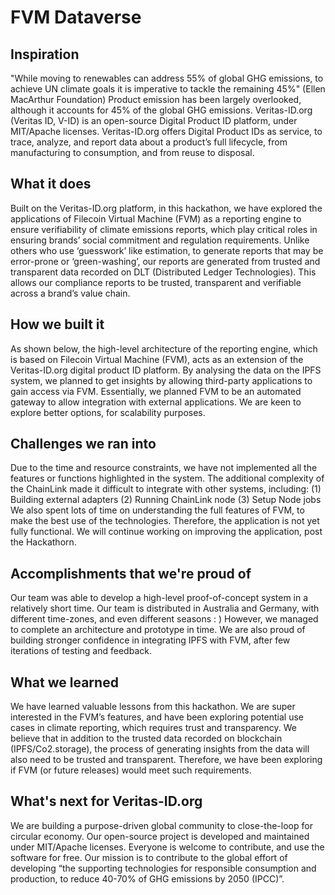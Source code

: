 # FVM Dataverse 

## Inspiration
 "While moving to renewables can address 55% of global GHG emissions, to achieve UN climate goals it is imperative to tackle the remaining 45%" (Ellen MacArthur Foundation)
Product emission has been largely overlooked, although it accounts for 45% of the global GHG emissions. Veritas-ID.org (Veritas ID, V-ID) is an open-source Digital Product ID platform, under MIT/Apache licenses. Veritas-ID.org offers Digital Product IDs as service, to trace, analyze, and report data about a product’s full lifecycle, from manufacturing to consumption, and from reuse to disposal.
## What it does
Built on the Veritas-ID.org platform, in this hackathon, we have explored the applications of Filecoin Virtual Machine (FVM) as a reporting engine to ensure verifiability of climate emissions reports, which play critical roles in ensuring brands’ social commitment and regulation requirements. Unlike others who use ‘guesswork’ like estimation, to generate reports that may be error-prone or ‘green-washing’, our reports are generated from trusted and transparent data recorded on DLT (Distributed Ledger Technologies). This allows our compliance reports to be trusted, transparent and verifiable across a brand’s value chain.
## How we built it
As shown below, the high-level architecture of the reporting engine, which is based on Filecoin Virtual Machine (FVM), acts as an extension of the Veritas-ID.org digital product ID platform.
By analysing the data on the IPFS system, we planned to get insights by allowing third-party applications to gain access via FVM. Essentially, we planned FVM to be an automated gateway to allow integration with external applications. We are keen to explore better options, for scalability purposes.
## Challenges we ran into
Due to the time and resource constraints, we have not implemented all the features or functions highlighted in the system. 
The additional complexity of the ChainLink made it difficult to integrate with other systems, including: 
(1) Building external adapters 
(2) Running ChainLink node
(3) Setup Node jobs
We also spent lots of time on understanding the full features of FVM, to make the best use of the technologies. 
Therefore, the application is not yet fully functional. We will continue working on improving the application, post the Hackathorn. 
## Accomplishments that we're proud of
Our team was able to develop a high-level proof-of-concept system in a relatively short time.  Our team is distributed in Australia and Germany, with different time-zones, and even different seasons : ) However, we managed to complete an architecture and prototype in time. We are also proud of building stronger confidence in integrating IPFS with FVM, after few iterations of testing and feedback.
## What we learned
We have learned valuable lessons from this hackathon. We are super interested in the FVM’s features, and have been exploring potential use cases in climate reporting, which requires trust and transparency. We believe that in addition to the trusted data recorded on blockchain (IPFS/Co2.storage), the process of generating insights from the data will also need to be trusted and transparent. Therefore, we have been exploring if FVM (or future releases) would meet such requirements.
 ## What's next for Veritas-ID.org
We are building a purpose-driven global community to close-the-loop for circular economy. Our open-source project is developed and maintained under MIT/Apache licenses. Everyone is welcome to contribute, and use the software for free. Our mission is to contribute to the global effort of developing “the supporting technologies for responsible consumption and production, to reduce 40-70% of GHG emissions by 2050 (IPCC)”.


